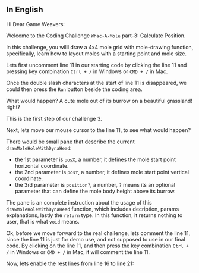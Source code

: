 ## In English

Hi Dear Game Weavers:

Welcome to the Coding Challenge `Whac-A-Mole` part-3: Calculate Position.

In this challenge, you willl draw a 4x4 mole grid with mole-drawing function, specifically, learn how to layout moles with a starting point and mole size.

Lets first uncomment line 11 in our starting code by clicking the line 11 and pressing key combination `Ctrl + /` in Windows or `CMD + /` in Mac.

Once the double slash characters at the start of line 11 is disappeared, we could then press the `Run` button beside the coding area.

What would happen? A cute mole out of its burrow on a beautiful grassland! right?

This is the first step of our challenge 3.

Next, lets move our mouse cursor to the line 11, to see what would happen?

There would be small pane that describe the current `drawMoleHoleWithDynaHead`:

- the 1st parameter is `posX`, a number, it defines the mole start point horizontal coordinate.
- the 2nd parameter is `posY`, a number, it defines mole start point vertical coordinate.
- the 3rd parameter is `position?`, a number, `?` means its an optional parameter that can define the mole body height above its burrow.

The pane is an complete instruction about the usage of this `drawMoleHoleWithDynaHead` function, which includes decription, params explanations, lastly the `return` type. In this function, it returns nothing to user, that is what `void` means.


Ok, before we move forward to the real challenge, lets comment the line 11, since the line 11 is just for demo use, and not supposed to use in our final code. By clicking on the line 11, and then press the key combination `Ctrl + /` in Windows or `CMD + /` in Mac, it will comment the line 11.

Now, lets enable the rest lines from line 16 to line 21:

